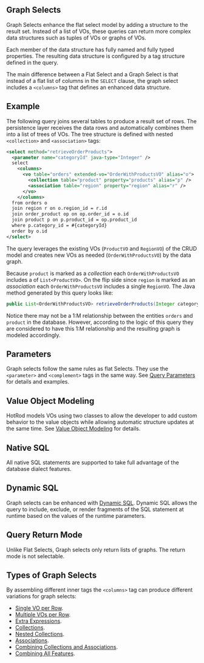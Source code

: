 ## Graph Selects

Graph Selects enhance the flat select model by adding a structure to the result set. Instead of
a list of VOs, these queries can return more complex data structures such as tuples of VOs or
graphs of VOs.

Each member of the data structure has fully named and fully typed properties. The resulting data
structure is configured by a tag structure defined in the query.

The main difference between a Flat Select and a Graph Select is that instead of a flat list of columns 
in the `SELECT` clause, the graph select includes a `<columns>` tag that defines an enhanced data 
structure.


## Example

The following query joins several tables to produce a result set of rows. The persistence layer receives the
data rows and automatically combines them into a list of trees of VOs. The tree structure is defined with
nested `<collection>` and `<association>` tags:

```xml
<select method="retrieveOrderProducts">
  <parameter name="categoryId" java-type="Integer" />
  select
    <columns>
      <vo table="orders" extended-vo="OrderWithProductsVO" alias="o">
        <collection table="product" property="products" alias="p" />
        <association table="region" property="region" alias="r" />
      </vo>
    </columns>
  from orders o
  join region r on o.region_id = r.id
  join order_product op on op.order_id = o.id
  join product p on p.product_id = op.product_id
  where p.category_id = #{categoryId}
  order by o.id
</select>
```

The query leverages the existing VOs (`ProductVO` and `RegionVO`) of the CRUD model and creates new VOs as
needed (`OrderWithProductsVO`) by the data graph.

Because `product` is marked as a *collection* each `OrderWithProductsVO` includes a of `List<ProductVO>`. On
the flip side since `region` is marked as an *association* each `OrderWithProductsVO` includes a single 
`RegionVO`. The Java method generated by this query looks like:

```java
public List<OrderWithProductsVO> retrieveOrderProducts(Integer categoryId) { ... }
```

Notice there may not be a 1:M relationship between the entities `orders` and `product` in the database. However, 
according to the logic of this query they are considered to have this 1:M relationship and the resulting graph
is modeled accordingly.


## Parameters

Graph selects follow the same rules as flat Selects. They use the `<parameter>` and `<complement>` tags in the same way. 
See [Query Parameters](nitro-parameters.md) for details and examples.  


## Value Object Modeling

HotRod models VOs using two classes to allow the developer to add custom behavior to the value
objects while allowing automatic structure updates at the same time. See 
[Value Object Modeling](../crud/value-object-modeling.md) for details.


## Native SQL

All native SQL statements are supported to take full advantage of the database dialect features.


## Dynamic SQL

Graph selects can be enhanced with [Dynamic SQL](nitro-dynamic-sql.md). Dynamic SQL allows the query to 
include, exclude, or render fragments of the SQL statement at runtime based on the values of the runtime
parameters.


## Query Return Mode

Unlike Flat Selects, Graph selects only return lists of graphs. The return mode is not selectable.


## Types of Graph Selects

By assembling different inner tags the `<columns>` tag can produce different variations for graph selects:

- [Single VO per Row](./single-vo-per-row.md).
- [Multiple VOs per Row](./multiple-vos-per-row.md).
- [Extra Expressions](./extra-expressions.md).
- [Collections](./collections.md).
- [Nested Collections](./nested-collections.md).
- [Associations](./associations.md).
- [Combining Collections and Associations](./combining-collections-and-associations.md).
- [Combining All Features](./combining-all-features.md).






